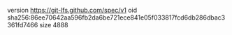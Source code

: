 version https://git-lfs.github.com/spec/v1
oid sha256:86ee70642aa596fb2da6be721ece841e05f033817fcd6db286dbac3361fd7466
size 4888

